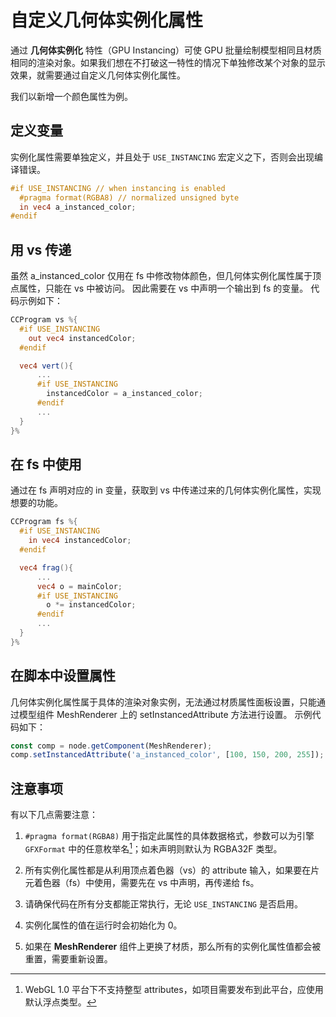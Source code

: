 # 自定义几何体实例化属性

通过 **几何体实例化** 特性（GPU Instancing）可使 GPU 批量绘制模型相同且材质相同的渲染对象。如果我们想在不打破这一特性的情况下单独修改某个对象的显示效果，就需要通过自定义几何体实例化属性。

我们以新增一个颜色属性为例。

## 定义变量

实例化属性需要单独定义，并且处于 `USE_INSTANCING` 宏定义之下，否则会出现编译错误。

```glsl
#if USE_INSTANCING // when instancing is enabled
  #pragma format(RGBA8) // normalized unsigned byte
  in vec4 a_instanced_color;
#endif
```

## 用 vs 传递

虽然 a_instanced_color 仅用在 fs 中修改物体颜色，但几何体实例化属性属于顶点属性，只能在 vs 中被访问。 因此需要在 vs 中声明一个输出到 fs 的变量。 代码示例如下：

```glsl
CCProgram vs %{
  #if USE_INSTANCING
    out vec4 instancedColor;
  #endif

  vec4 vert(){
      ...
      #if USE_INSTANCING
        instancedColor = a_instanced_color;
      #endif
      ...
  }
}%
```

## 在 fs 中使用

通过在 fs 声明对应的 in 变量，获取到 vs 中传递过来的几何体实例化属性，实现想要的功能。

```glsl
CCProgram fs %{
  #if USE_INSTANCING
    in vec4 instancedColor;
  #endif

  vec4 frag(){
      ...
      vec4 o = mainColor;
      #if USE_INSTANCING
        o *= instancedColor;
      #endif
      ...
  }
}%
```

## 在脚本中设置属性

几何体实例化属性属于具体的渲染对象实例，无法通过材质属性面板设置，只能通过模型组件 MeshRenderer 上的 setInstancedAttribute 方法进行设置。 示例代码如下：

```ts
const comp = node.getComponent(MeshRenderer);
comp.setInstancedAttribute('a_instanced_color', [100, 150, 200, 255]);
```

## 注意事项

有以下几点需要注意：
1. `#pragma format(RGBA8)` 用于指定此属性的具体数据格式，参数可以为引擎 `GFXFormat` 中的任意枚举名[^1]；如未声明则默认为 RGBA32F 类型。

2. 所有实例化属性都是从利用顶点着色器（vs）的 attribute 输入，如果要在片元着色器（fs）中使用，需要先在 vs 中声明，再传递给 fs。

3. 请确保代码在所有分支都能正常执行，无论 `USE_INSTANCING` 是否启用。

4. 实例化属性的值在运行时会初始化为 0。

5. 如果在 **MeshRenderer** 组件上更换了材质，那么所有的实例化属性值都会被重置，需要重新设置。

[^1]: WebGL 1.0 平台下不支持整型 attributes，如项目需要发布到此平台，应使用默认浮点类型。

